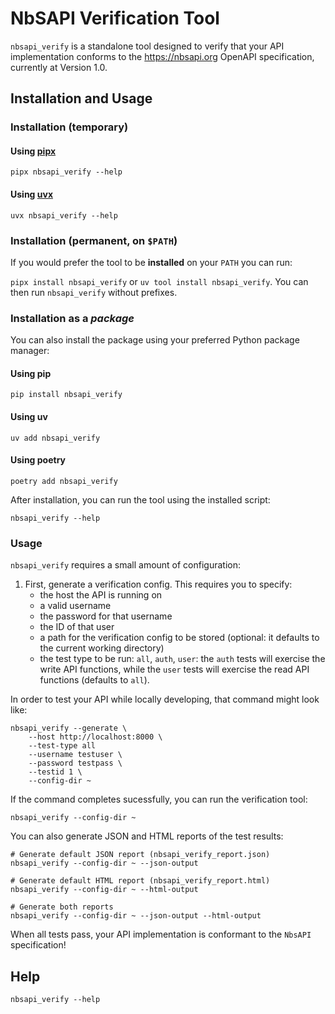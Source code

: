 # NbSAPI Verification Tool

`nbsapi_verify` is a standalone tool designed to verify that your API implementation conforms to the <https://nbsapi.org> OpenAPI specification, currently at Version 1.0.

## Installation and Usage
### Installation (temporary)
#### Using [pipx](https://pipx.pypa.io)
`pipx nbsapi_verify --help`

#### Using [uvx](https://docs.astral.sh/uv/guides/tools/)
`uvx nbsapi_verify --help`

### Installation (permanent, on `$PATH`)
If you would prefer the tool to be **installed** on your `PATH` you can run:

`pipx install nbsapi_verify` or `uv tool install nbsapi_verify`. You can then run `nbsapi_verify` without prefixes.

### Installation as a _package_
You can also install the package using your preferred Python package manager:

#### Using pip
```shell
pip install nbsapi_verify
```

#### Using uv
```shell
uv add nbsapi_verify
```

#### Using poetry
```shell
poetry add nbsapi_verify
```

After installation, you can run the tool using the installed script:
```shell
nbsapi_verify --help
```

### Usage
`nbsapi_verify` requires a small amount of configuration:

1. First, generate a verification config. This requires you to specify:
    - the host the API is running on
    - a valid username
    - the password for that username
    - the ID of that user
    - a path for the verification config to be stored (optional: it defaults to the current working directory)
    - the test type to be run: `all`, `auth`, `user`: the `auth` tests will exercise the write API functions, while the `user` tests will exercise the read API functions (defaults to `all`).

In order to test your API while locally developing, that command might look like:

```shell
nbsapi_verify --generate \
    --host http://localhost:8000 \
    --test-type all
    --username testuser \
    --password testpass \
    --testid 1 \
    --config-dir ~
```

If the command completes sucessfully, you can run the verification tool:

```shell
nbsapi_verify --config-dir ~
```

You can also generate JSON and HTML reports of the test results:

```shell
# Generate default JSON report (nbsapi_verify_report.json)
nbsapi_verify --config-dir ~ --json-output

# Generate default HTML report (nbsapi_verify_report.html)
nbsapi_verify --config-dir ~ --html-output

# Generate both reports
nbsapi_verify --config-dir ~ --json-output --html-output
```

When all tests pass, your API implementation is conformant to the `NbsAPI` specification!

## Help
`nbsapi_verify --help`
